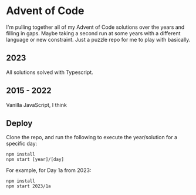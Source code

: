 # Advent of Code

I'm pulling together all of my Advent of Code solutions over the years and filling in gaps. Maybe taking a second run at some years with a different language or new constraint. Just a puzzle repo for me to play with basically.

## 2023

All solutions solved with Typescript.

## 2015 - 2022

Vanilla JavaScript, I think

## Deploy

Clone the repo, and run the following to execute the year/solution for a specific day:

```
npm install
npm start [year]/[day]
```

For example, for Day 1a from 2023:

```
npm install
npm start 2023/1a
```
